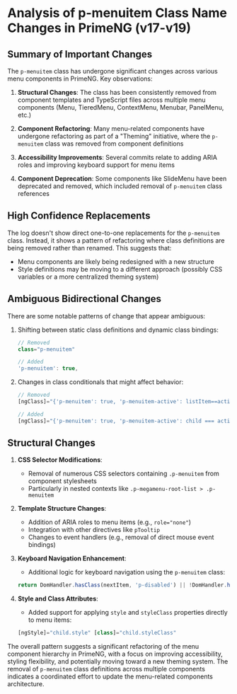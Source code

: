 # Analysis of p-menuitem Class Name Changes in PrimeNG (v17-v19)

## Summary of Important Changes

The `p-menuitem` class has undergone significant changes across various menu components in PrimeNG. Key observations:

1. **Structural Changes**: The class has been consistently removed from component templates and TypeScript files across multiple menu components (Menu, TieredMenu, ContextMenu, Menubar, PanelMenu, etc.)

2. **Component Refactoring**: Many menu-related components have undergone refactoring as part of a "Theming" initiative, where the `p-menuitem` class was removed from component definitions

3. **Accessibility Improvements**: Several commits relate to adding ARIA roles and improving keyboard support for menu items

4. **Component Deprecation**: Some components like SlideMenu have been deprecated and removed, which included removal of `p-menuitem` class references

## High Confidence Replacements

The log doesn't show direct one-to-one replacements for the `p-menuitem` class. Instead, it shows a pattern of refactoring where class definitions are being removed rather than renamed. This suggests that:

- Menu components are likely being redesigned with a new structure
- Style definitions may be moving to a different approach (possibly CSS variables or a more centralized theming system)

## Ambiguous Bidirectional Changes

There are some notable patterns of change that appear ambiguous:

1. Shifting between static class definitions and dynamic class bindings:
   ```typescript
   // Removed
   class="p-menuitem"
   
   // Added
   'p-menuitem': true,
   ```

2. Changes in class conditionals that might affect behavior:
   ```typescript
   // Removed
   [ngClass]="{'p-menuitem': true, 'p-menuitem-active': listItem==activeItem, 'p-hidden': child.visible === false}"
   
   // Added
   [ngClass]="{'p-menuitem': true, 'p-menuitem-active': child === activeItem, 'p-hidden': child.visible === false}"
   ```

## Structural Changes

1. **CSS Selector Modifications**:
   - Removal of numerous CSS selectors containing `.p-menuitem` from component stylesheets
   - Particularly in nested contexts like `.p-megamenu-root-list > .p-menuitem`

2. **Template Structure Changes**:
   - Addition of ARIA roles to menu items (e.g., `role="none"`)
   - Integration with other directives like `pTooltip`
   - Changes to event handlers (e.g., removal of direct mouse event bindings)

3. **Keyboard Navigation Enhancement**:
   - Additional logic for keyboard navigation using the `p-menuitem` class:
   ```typescript
   return DomHandler.hasClass(nextItem, 'p-disabled') || !DomHandler.hasClass(nextItem, 'p-menuitem') ? this.findNextItem(nextItem) : nextItem;
   ```

4. **Style and Class Attributes**:
   - Added support for applying `style` and `styleClass` properties directly to menu items:
   ```typescript
   [ngStyle]="child.style" [class]="child.styleClass"
   ```

The overall pattern suggests a significant refactoring of the menu component hierarchy in PrimeNG, with a focus on improving accessibility, styling flexibility, and potentially moving toward a new theming system. The removal of `p-menuitem` class definitions across multiple components indicates a coordinated effort to update the menu-related components architecture.